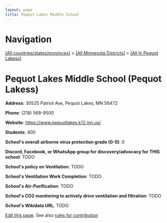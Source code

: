 ```yaml
---
layout: page
title: Pequot Lakes Middle School
---
```

# Navigation

[[All countries/states/provinces]](../../..) > [[All Minnesota Districts]](../..) > [[All In Pequot Lakess]](..)

# Pequot Lakes Middle School (Pequot Lakess)

**Address**: 30525 Patriot Ave, Pequot Lakes, MN 56472

**Phone**: (218) 568-9500

**Website**: <https://www.pequotlakes.k12.mn.us/>

**Students**: 400

**School's overall airborne virus protection grade (0-5)**: 0

**Discord, Facebook, or WhatsApp group for discovery/advocacy for THIS school**: TODO

**School's policy on Ventilation**: TODO

**School's Ventilation Work Completion**: TODO

**School's Air-Purification**: TODO

**School's CO2 monitoring to actively drive ventilation and filtration**: TODO

**School's Wikidata URL**: TODO


[Edit this page](https://github.com/ventilate-schools/MN/edit/main/./Pequot_Lakess/Pequot_Lakes_Middle_School.md). See also [rules for contribution](../../../contribution-rules/)